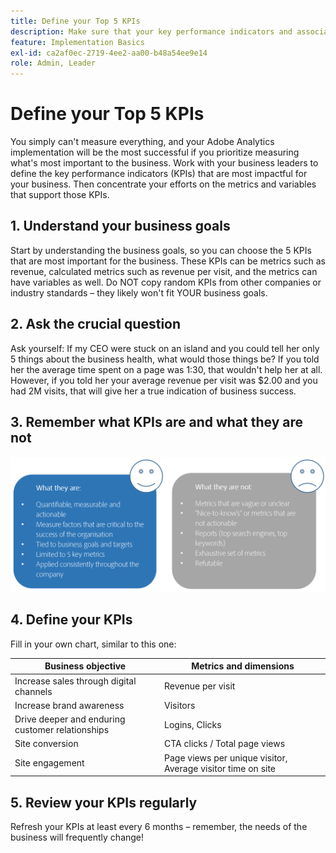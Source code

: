 ```yaml
---
title: Define your Top 5 KPIs
description: Make sure that your key performance indicators and associated metrics and dimensions align closely with your business needs.
feature: Implementation Basics
exl-id: ca2af0ec-2719-4ee2-aa00-b48a54ee9e14
role: Admin, Leader
---
```

# Define your Top 5 KPIs

You simply can't measure everything, and your Adobe Analytics implementation will be the most successful if you prioritize measuring what's most important to the business. Work with your business leaders to define the key performance indicators (KPIs) that are most impactful for your business. Then concentrate your efforts on the metrics and variables that support those KPIs.

## 1. Understand your business goals

Start by understanding the business goals, so you can choose the 5 KPIs that are most important for the business. These KPIs can be metrics such as revenue, calculated metrics such as revenue per visit, and the metrics can have variables as well. Do NOT copy random KPIs from other companies or industry standards – they likely won't fit YOUR business goals.

## 2. Ask the crucial question

Ask yourself: If my CEO were stuck on an island and you could tell her only 5 things about the business health, what would those things be? If you told her the average time spent on a page was 1:30, that wouldn't help her at all. However, if you told her your average revenue per visit was $2.00 and you had 2M visits, that will give her a true indication of business success.

## 3. Remember what KPIs are and what they are not

![](assets/kpis.png)

## 4. Define your KPIs

Fill in your own chart, similar to this one:

| Business objective | Metrics and dimensions |
| --- | --- |
| Increase sales through digital channels | Revenue per visit |
| Increase brand awareness | Visitors |
| Drive deeper and enduring customer relationships | Logins, Clicks |
| Site conversion | CTA clicks / Total page views |
| Site engagement | Page views per unique visitor, Average visitor time on site |

## 5. Review your KPIs regularly

Refresh your KPIs at least every 6 months – remember, the needs of the business will frequently change!
